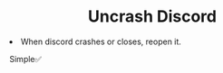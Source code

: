 <h1 align="center">Uncrash Discord</h1>
<li>When discord crashes or closes, reopen it.</li>

Simple✅

